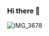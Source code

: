 ### Hi there 👋
![IMG_3678](https://user-images.githubusercontent.com/92553207/141525568-173f4d56-2a4c-42bc-a668-4c5edcd9833b.png)
<!--
**oswhyteknits/oswhyteknits** is a ✨ _special_ ✨ repository because its `README.md` (this file) appears on your GitHub profile.


Here are some ideas to get you started:

- 🔭 I’m currently working on ...
- 🌱 I’m currently learning ...
- 👯 I’m looking to collaborate on ...
- 🤔 I’m looking for help with ...
- 💬 Ask me about ...
- 📫 How to reach me: ...

- 😄 Pronouns: ...
- ⚡ Fun fact: ...
-->
